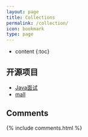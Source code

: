 ```yaml
---
layout: page
title: Collections
permalink: /collection/
icon: bookmark
type: page
---
```


* content
{:toc}

## 开源项目
- [Java面试](https://github.com/Snailclimb/JavaGuide)
- [mall](https://github.com/macrozheng/mall)

## Comments

{% include comments.html %}
